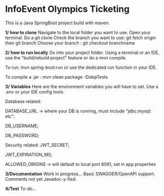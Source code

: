 # InfoEvent Olympics Ticketing

This is a Java SpringBoot project build with maven.

**1/ how to clone**
Navigate to the local folder you want to use. 
Open your terminal. 
Do a git clone
Check the branch you want to use: git fetch origin then git branch
Choose your branch : git checkout branchname


**2/ how to run locally**
Go into your project folder. Using a terminal or an IDE, use the "build/rebuild project" feature or do a mvn compile.

To run: mvn spring-boot:run or use the dedicated run function in your IDE.

To compile a .jar : mvn clean package -DskipTests


**3/ Variables**
Here are the environment variables you will have to set. Use a .env or your IDE config tools.

Database related: 

DATABASE_URL -> where your DB is running, must include "jdbc:mysql: etc";

DB_USERNAME;

DB_PASSWORD;

Security related: 
JWT_SECRET;

JWT_EXPIRATION_MS;

ALLOWED_ORIGINS -> will default to local port 8081, set in app.properties


**3/Documentation**
Work in progress... Basic SWAGGER/OpenAPI support. 
Comments not yet Javadoc-y-fied. 

**4/Test**
To-do... 

